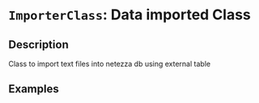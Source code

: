 # `ImporterClass`: Data imported Class

## Description


 Class to import text files into netezza db using external table


## Examples

```   


 ```   